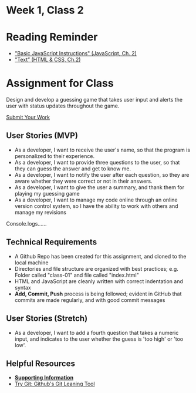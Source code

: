 # Week 1, Class 2

# Reading Reminder

* ["Basic JavaScript Instructions" (JavaScript, Ch. 2)](https://canvas.instructure.com/courses/991898/assignments/4218539)
* ["Text” (HTML & CSS, Ch.2)](https://canvas.instructure.com/courses/991898/assignments/4218569)

# Assignment for Class

Design and develop a guessing game that takes user input and alerts the user with status updates throughout the game.

[Submit Your Work](https://canvas.instructure.com/courses/991898/assignments/4222832)


## User Stories (MVP)
 - As a developer, I want to receive the user's name, so that the program is personalized to their experience.
 - As a developer, I want to provide three questions to the user, so that they can guess the answer and get to know me.
 - As a developer, I want to notify the user after each question, so they are aware whether they were correct or not in their answers.
 - As a developer, I want to give the user a summary, and thank them for playing my guessing game
 - As a developer, I want to manage my code online through an online version control system, so I have the ability to work with others and manage my revisions


  Console.logs......


## Technical Requirements
 - A Github Repo has been created for this assignment, and cloned to the local machine
 - Directories and file structure are organized with best practices; e.g. Folder called "class-01" and file called "index.html"
 - HTML and JavaScript are cleanly written with correct indentation and syntax
 - **Add, Commit, Push** process is being followed; evident in GitHub that commits are made regularly, and with good commit messages

## User Stories (Stretch)
 - As a developer, I want to add a fourth question that takes a numeric input, and indicates to the user whether the guess is 'too high' or 'too low'.

## Helpful Resources
- [**Supporting Information**](support.md)
- [Try Git: Github's Git Leaning Tool](https://try.github.io/levels/1/challenges/1)
